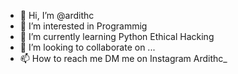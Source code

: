 - 👋 Hi, I’m @ardithc
- 👀 I’m interested in Programmig
- 🌱 I’m currently learning Python Ethical Hacking
- 💞️ I’m looking to collaborate on ...
- 📫 How to reach me DM me on Instagram Ardithc_

<!---
ardithc/ardithc is a ✨ special ✨ repository because its `README.md` (this file) appears on your GitHub profile.
You can click the Preview link to take a look at your changes.
--->
